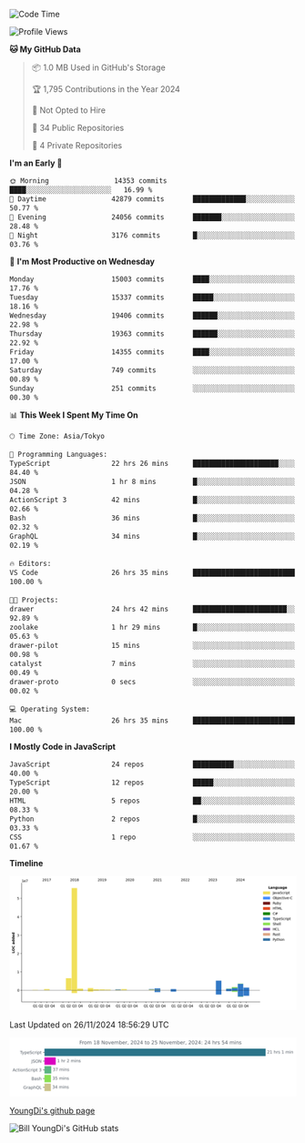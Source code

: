 <!--START_SECTION:waka-->
![Code Time](http://img.shields.io/badge/Code%20Time-1%2C055%20hrs%2032%20mins-blue)

![Profile Views](http://img.shields.io/badge/Profile%20Views-0-blue)

**🐱 My GitHub Data** 

> 📦 1.0 MB Used in GitHub's Storage 
 > 
> 🏆 1,795 Contributions in the Year 2024
 > 
> 🚫 Not Opted to Hire
 > 
> 📜 34 Public Repositories 
 > 
> 🔑 4 Private Repositories 
 > 
**I'm an Early 🐤** 

```text
🌞 Morning                14353 commits       ████░░░░░░░░░░░░░░░░░░░░░   16.99 % 
🌆 Daytime                42879 commits       █████████████░░░░░░░░░░░░   50.77 % 
🌃 Evening                24056 commits       ███████░░░░░░░░░░░░░░░░░░   28.48 % 
🌙 Night                  3176 commits        █░░░░░░░░░░░░░░░░░░░░░░░░   03.76 % 
```
📅 **I'm Most Productive on Wednesday** 

```text
Monday                   15003 commits       ████░░░░░░░░░░░░░░░░░░░░░   17.76 % 
Tuesday                  15337 commits       █████░░░░░░░░░░░░░░░░░░░░   18.16 % 
Wednesday                19406 commits       ██████░░░░░░░░░░░░░░░░░░░   22.98 % 
Thursday                 19363 commits       ██████░░░░░░░░░░░░░░░░░░░   22.92 % 
Friday                   14355 commits       ████░░░░░░░░░░░░░░░░░░░░░   17.00 % 
Saturday                 749 commits         ░░░░░░░░░░░░░░░░░░░░░░░░░   00.89 % 
Sunday                   251 commits         ░░░░░░░░░░░░░░░░░░░░░░░░░   00.30 % 
```


📊 **This Week I Spent My Time On** 

```text
🕑︎ Time Zone: Asia/Tokyo

💬 Programming Languages: 
TypeScript               22 hrs 26 mins      █████████████████████░░░░   84.40 % 
JSON                     1 hr 8 mins         █░░░░░░░░░░░░░░░░░░░░░░░░   04.28 % 
ActionScript 3           42 mins             █░░░░░░░░░░░░░░░░░░░░░░░░   02.66 % 
Bash                     36 mins             █░░░░░░░░░░░░░░░░░░░░░░░░   02.32 % 
GraphQL                  34 mins             █░░░░░░░░░░░░░░░░░░░░░░░░   02.19 % 

🔥 Editors: 
VS Code                  26 hrs 35 mins      █████████████████████████   100.00 % 

🐱‍💻 Projects: 
drawer                   24 hrs 42 mins      ███████████████████████░░   92.89 % 
zoolake                  1 hr 29 mins        █░░░░░░░░░░░░░░░░░░░░░░░░   05.63 % 
drawer-pilot             15 mins             ░░░░░░░░░░░░░░░░░░░░░░░░░   00.98 % 
catalyst                 7 mins              ░░░░░░░░░░░░░░░░░░░░░░░░░   00.49 % 
drawer-proto             0 secs              ░░░░░░░░░░░░░░░░░░░░░░░░░   00.02 % 

💻 Operating System: 
Mac                      26 hrs 35 mins      █████████████████████████   100.00 % 
```

**I Mostly Code in JavaScript** 

```text
JavaScript               24 repos            ██████████░░░░░░░░░░░░░░░   40.00 % 
TypeScript               12 repos            █████░░░░░░░░░░░░░░░░░░░░   20.00 % 
HTML                     5 repos             ██░░░░░░░░░░░░░░░░░░░░░░░   08.33 % 
Python                   2 repos             █░░░░░░░░░░░░░░░░░░░░░░░░   03.33 % 
CSS                      1 repo              ░░░░░░░░░░░░░░░░░░░░░░░░░   01.67 % 
```



**Timeline**

![Lines of Code chart](https://raw.githubusercontent.com/Youngdi/Youngdi/master/assets/bar_graph.png)


 Last Updated on 26/11/2024 18:56:29 UTC
<!--END_SECTION:waka-->

![wakatime](./images/stat.svg)

[YoungDi's github page](https://youngdi.github.io)

![Bill YoungDi's GitHub stats](https://github-readme-stats.vercel.app/api?username=youngdi&count_private=true&show_icons=true)
